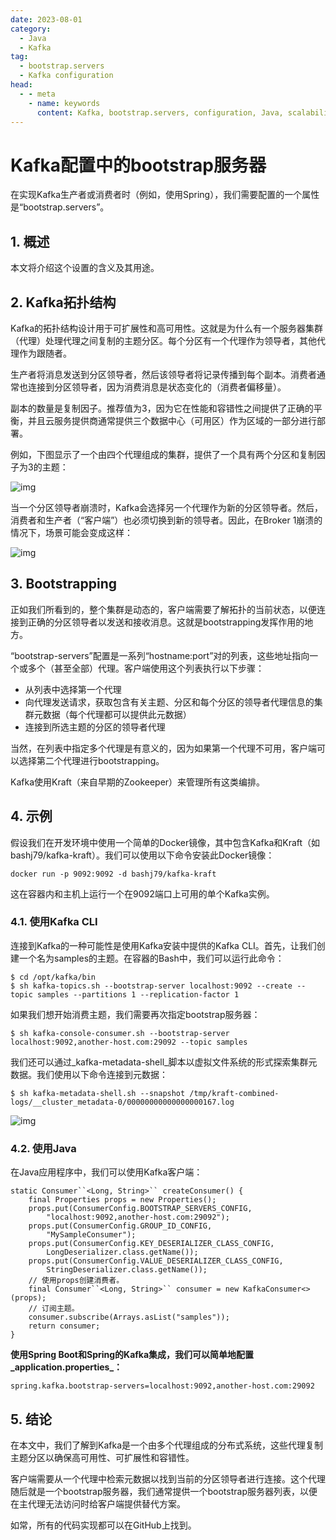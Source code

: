 ```yaml
---
date: 2023-08-01
category:
  - Java
  - Kafka
tag:
  - bootstrap.servers
  - Kafka configuration
head:
  - - meta
    - name: keywords
      content: Kafka, bootstrap.servers, configuration, Java, scalability, high availability
---
```

# Kafka配置中的bootstrap服务器

在实现Kafka生产者或消费者时（例如，使用Spring），我们需要配置的一个属性是“bootstrap.servers”。

## 1. 概述

本文将介绍这个设置的含义及其用途。

## 2. Kafka拓扑结构

Kafka的拓扑结构设计用于可扩展性和高可用性。这就是为什么有一个服务器集群（代理）处理代理之间复制的主题分区。每个分区有一个代理作为领导者，其他代理作为跟随者。

生产者将消息发送到分区领导者，然后该领导者将记录传播到每个副本。消费者通常也连接到分区领导者，因为消费消息是状态变化的（消费者偏移量）。

副本的数量是复制因子。推荐值为3，因为它在性能和容错性之间提供了正确的平衡，并且云服务提供商通常提供三个数据中心（可用区）作为区域的一部分进行部署。

例如，下图显示了一个由四个代理组成的集群，提供了一个具有两个分区和复制因子为3的主题：

![img](https://www.baeldung.com/wp-content/uploads/2023/08/kafka-topology-1024x549-1-300x161.png)

当一个分区领导者崩溃时，Kafka会选择另一个代理作为新的分区领导者。然后，消费者和生产者（“客户端”）也必须切换到新的领导者。因此，在Broker 1崩溃的情况下，场景可能会变成这样：

![img](https://www.baeldung.com/wp-content/uploads/2023/08/kafka-topology-failure-1024x581-1-300x170.png)

## 3. Bootstrapping

正如我们所看到的，整个集群是动态的，客户端需要了解拓扑的当前状态，以便连接到正确的分区领导者以发送和接收消息。这就是bootstrapping发挥作用的地方。

“bootstrap-servers”配置是一系列“hostname:port”对的列表，这些地址指向一个或多个（甚至全部）代理。客户端使用这个列表执行以下步骤：

- 从列表中选择第一个代理
- 向代理发送请求，获取包含有关主题、分区和每个分区的领导者代理信息的集群元数据（每个代理都可以提供此元数据）
- 连接到所选主题的分区的领导者代理

当然，在列表中指定多个代理是有意义的，因为如果第一个代理不可用，客户端可以选择第二个代理进行bootstrapping。

Kafka使用Kraft（来自早期的Zookeeper）来管理所有这类编排。

## 4. 示例

假设我们在开发环境中使用一个简单的Docker镜像，其中包含Kafka和Kraft（如bashj79/kafka-kraft）。我们可以使用以下命令安装此Docker镜像：

```
docker run -p 9092:9092 -d bashj79/kafka-kraft
```

这在容器内和主机上运行一个在9092端口上可用的单个Kafka实例。

### 4.1. 使用Kafka CLI

连接到Kafka的一种可能性是使用Kafka安装中提供的Kafka CLI。首先，让我们创建一个名为samples的主题。在容器的Bash中，我们可以运行此命令：

```
$ cd /opt/kafka/bin
$ sh kafka-topics.sh --bootstrap-server localhost:9092 --create --topic samples --partitions 1 --replication-factor 1
```

如果我们想开始消费主题，我们需要再次指定bootstrap服务器：

```
$ sh kafka-console-consumer.sh --bootstrap-server localhost:9092,another-host.com:29092 --topic samples
```

我们还可以通过_kafka-metadata-shell_脚本以虚拟文件系统的形式探索集群元数据。我们使用以下命令连接到元数据：

```
$ sh kafka-metadata-shell.sh --snapshot /tmp/kraft-combined-logs/__cluster_metadata-0/00000000000000000167.log
```

![img](https://www.baeldung.com/wp-content/uploads/2023/08/2023_07_31_06_39_45_naughty_newton_Container_Docker_Desktop-300x102.png)

### 4.2. 使用Java

在Java应用程序中，我们可以使用Kafka客户端：

```
static Consumer``<Long, String>`` createConsumer() {
    final Properties props = new Properties();
    props.put(ConsumerConfig.BOOTSTRAP_SERVERS_CONFIG,
        "localhost:9092,another-host.com:29092");
    props.put(ConsumerConfig.GROUP_ID_CONFIG,
        "MySampleConsumer");
    props.put(ConsumerConfig.KEY_DESERIALIZER_CLASS_CONFIG,
        LongDeserializer.class.getName());
    props.put(ConsumerConfig.VALUE_DESERIALIZER_CLASS_CONFIG,
        StringDeserializer.class.getName());
    // 使用props创建消费者。
    final Consumer``<Long, String>`` consumer = new KafkaConsumer<>(props);
    // 订阅主题。
    consumer.subscribe(Arrays.asList("samples"));
    return consumer;
}
```

**使用Spring Boot和Spring的Kafka集成，我们可以简单地配置_application.properties_：**

```
spring.kafka.bootstrap-servers=localhost:9092,another-host.com:29092
```

## 5. 结论

在本文中，我们了解到Kafka是一个由多个代理组成的分布式系统，这些代理复制主题分区以确保高可用性、可扩展性和容错性。

客户端需要从一个代理中检索元数据以找到当前的分区领导者进行连接。这个代理随后就是一个bootstrap服务器，我们通常提供一个bootstrap服务器列表，以便在主代理无法访问时给客户端提供替代方案。

如常，所有的代码实现都可以在GitHub上找到。